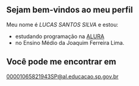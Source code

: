 ## Sejam bem-vindos ao meu perfil

Meu nome é _LUCAS SANTOS SILVA_ e estou:
- estudando programação na [ALURA](www.alurastart.com.br)
- no Ensino Médio da Joaquim Ferreira Lima.

## Você pode me encontrar em
00001065821943SP@al.educacao.sp.gov.br

![]()
